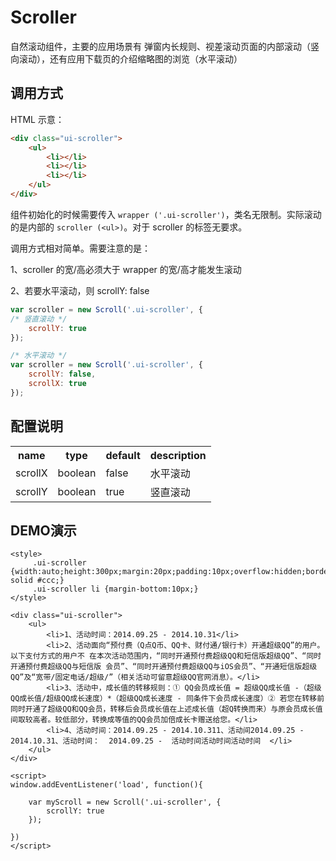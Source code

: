 # Scroller

自然滚动组件，主要的应用场景有 弹窗内长规则、视差滚动页面的内部滚动（竖向滚动），还有应用下载页的介绍缩略图的浏览（水平滚动）

## 调用方式

HTML 示意：
```html
<div class="ui-scroller">
	<ul>
		<li></li>
		<li></li>
		<li></li>
	</ul>
</div>
```

组件初始化的时候需要传入 `wrapper ('.ui-scroller')`，类名无限制。实际滚动的是内部的 `scroller (<ul>)`。对于 scroller 的标签无要求。

调用方式相对简单。需要注意的是：

1、scroller 的宽/高必须大于 wrapper 的宽/高才能发生滚动

2、若要水平滚动，则 scrollY: false



```js
var scroller = new Scroll('.ui-scroller', {
/* 竖直滚动 */
	scrollY: true
});

/* 水平滚动 */
var scroller = new Scroll('.ui-scroller', {
	scrollY: false,
	scrollX: true
});
```


## 配置说明

<table width="100%">
	<tr>
		<th>name</th>
		<th>type</th>
		<th>default</th>
		<th>description</th>
	</tr>
	<tr>
		<td>scrollX</td>
		<td>boolean</td>
		<td>false</td>
		<td>水平滚动</td>
	</tr>
	<tr>
		<td>scrollY</td>
		<td>boolean</td>
		<td>true</td>
		<td>竖直滚动</td>
	</tr>
</table>



## DEMO演示
```iframe
<style>
	 .ui-scroller {width:auto;height:300px;margin:20px;padding:10px;overflow:hidden;border:1px solid #ccc;}
	 .ui-scroller li {margin-bottom:10px;}
</style>

<div class="ui-scroller">
	<ul>
		<li>1、活动时间：2014.09.25 - 2014.10.31</li>
		<li>2、活动面向“预付费（Q点Q币、QQ卡、财付通/银行卡）开通超级QQ”的用户。以下支付方式的用户不 在本次活动范围内，“同时开通预付费超级QQ和短信版超级QQ”、“同时开通预付费超级QQ与短信版 会员”、“同时开通预付费超级QQ与iOS会员”、“开通短信版超级QQ”及“宽带/固定电话/超级/”（相关活动可留意超级QQ官网消息）。</li>
		<li>3、活动中，成长值的转移规则：① QQ会员成长值 = 超级QQ成长值 -（超级QQ成长值/超级QQ成长速度）*（超级QQ成长速度 - 同条件下会员成长速度）② 若您在转移前同时开通了超级QQ和QQ会员，转移后会员成长值在上述成长值（超Q转换而来）与原会员成长值间取较高者。较低部分，转换成等值的QQ会员加倍成长卡赠送给您。</li>
		<li>4、活动时间：2014.09.25 - 2014.10.311、活动间2014.09.25 - 2014.10.31、活动时间：  2014.09.25 -  活动时间活动时间活动时间  </li>
	</ul>
</div>

<script>
window.addEventListener('load', function(){
	
	var myScroll = new Scroll('.ui-scroller', {
		scrollY: true
	});
	
})
</script>
```


